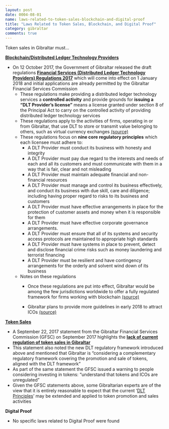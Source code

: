 ```yaml
---
layout: post
date: 0004-08-01
name: laws-related-to-token-sales-blockchain-and-digital-proof
title: "Laws Related to Token Sales, Blockchain, and Digital Proof"
category: gibraltar
comments: true
---
```


Token sales in Gibraltar must...

**[Blockchain/Distributed Ledger Technology Providers](http://gibraltarlaws.gov.gi/articles/2017s204.pdf)** 

* On 12 October 2017, the Government of Gibraltar released the draft regulations **[Financial Services (Distributed Ledger Technology Providers) Regulations 2017](http://gibraltarlaws.gov.gi/articles/2017s204.pdf)** which will come into effect on 1 January 2018 and initial applications are already permitted by the Gibraltar Financial Services Commission
  * These regulations make providing a distributed ledger technology services a **controlled activity** and provide grounds for **issuing a “DLT Provider’s license”** means a license granted under section 8 of the Principal Act to carry on the controlled activity of providing distributed ledger technology services
  * These regulations apply to the activities of firms, operating in or from Gibraltar, that use DLT to store or transmit value belonging to others, such as virtual currency exchanges [(source)](http://www.gfsc.gi/news/statement-on-initial-coin-offerings-250)
  * These regulations focus on **nine core regulatory principles** which each licensee must adhere to:
    * A DLT Provider must conduct its business with honesty and integrity 
    * A DLT Provider must pay due regard to the interests and needs of each and all its customers and must communicate with them in a way that is fair, clear and not misleading
    * A DLT Provider must maintain adequate financial and non-financial resources
    * A DLT Provider must manage and control its business effectively, and conduct its business with due skill, care and diligence; including having proper regard to risks to its business and customers
    * A DLT Provider must have effective arrangements in place for the protection of customer assets and money when it is responsible for them
    * A DLT Provider must have effective corporate governance arrangements. 
    * A DLT Provider must ensure that all of its systems and security access protocols are maintained to appropriate high standards
    * A DLT Provider must have systems in place to prevent, detect and disclose financial crime risks such as money laundering and terrorist financing
    * A DLT Provider must be resilient and have contingency arrangements for the orderly and solvent wind down of its business
  * Notes on these regulations 
    * Once these regulations are put into effect, Gibraltar would be among the few jurisdictions worldwide to offer a fully regulated framework for firms working with blockchain [(source)](https://www.coindesk.com/gibraltar-publishes-draft-regulations-for-blockchain-firms/)

    * Gibraltar plans to provide more guidelines in early 2018 to attract ICOs [(source)](http://fortune.com/2017/09/26/tax-havens-initial-coin-offerings/)

**[Token Sales](http://www.gfsc.gi/news/statement-on-initial-coin-offerings-250)**

* A September 22, 2017 statement from the Gibraltar Financial Services Commission (GFSC) on September 2017 highlights the **[lack of current regulation of token sales in Gibraltar](http://www.gfsc.gi/news/statement-on-initial-coin-offerings-250)**
* This statement also noted the new DLT regulatory framework introduced above and mentioned that Gibraltar is “considering a complementary regulatory framework covering the promotion and sale of tokens, aligned with the DLT framework” 
* As part of the same statement the GFSC issued a warning to people considering investing in tokens: “understand that tokens and ICOs are unregulated”
* Given the GFSC statements above, some Gibraltarian experts are of the view that it is entirely reasonable to expect that the current ‘[DLT Principles](http://gibraltarlaws.gov.gi/articles/2017s204.pdf)’ may be extended and applied to token promotion and sales activities

**Digital Proof**
* No specific laws related to Digital Proof were found
